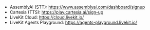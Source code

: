 - AssemblyAI (STT): https://www.assemblyai.com/dashboard/signup
- Cartesia (TTS): https://play.cartesia.ai/sign-up
- LiveKit Cloud: https://cloud.livekit.io/
- LiveKit Agents Playground: https://agents-playground.livekit.io/

